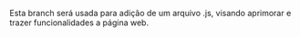 Esta branch será usada para adição de um arquivo .js, visando aprimorar e trazer funcionalidades a página web.
